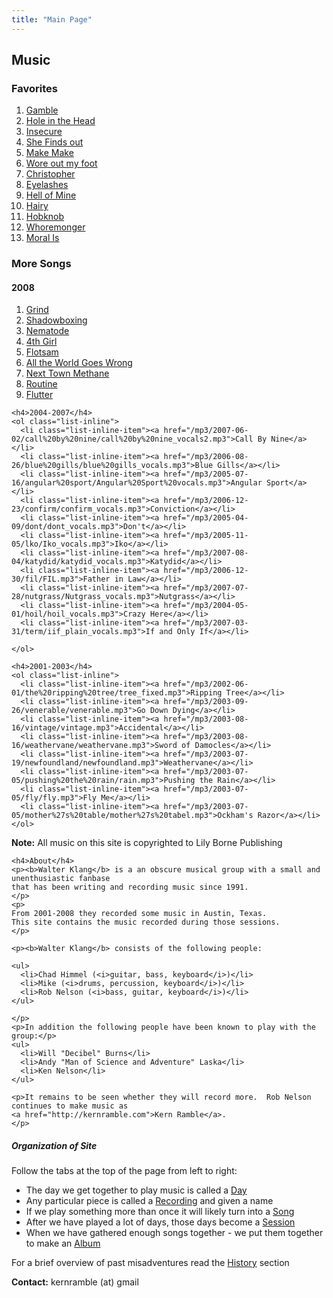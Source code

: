 ```yaml
---
title: "Main Page"
---
```

<div>
  <h2>Music</h2>

  <h3>Favorites</h3>
  <ol class="list-inline">
    <li class="list-inline-item"><a href="/mp3/2006-12-30/gamble/gamble3_final.mp3">Gamble</a></li>
    <li class="list-inline-item"><a href="/mp3/2007-01-13/hole%20in%20the%20head/Hole in the Head_final.mp3">Hole in the Head</a></li>
    <li class="list-inline-item"><a href="/mp3/2007-05-26/insecure/insecure_final.mp3">Insecure</a></li>
    <li class="list-inline-item"><a href="/mp3/2007-04-28/she%20finds%20out/She%20Finds%20Out.mp3">She Finds out</a></li>
    <li class="list-inline-item"><a href="/mp3/2007-05-12/make%20make/make%20make2_final.mp3">Make Make</a></li>
    <li class="list-inline-item"><a href="/mp3/2002-06-01/wore%20out%20my%20foot/wore-out-my-foot.mp3">Wore out my foot</a></li>
    <li class="list-inline-item"><a href="/mp3/2004-06-05/christopher/christopher_final.mp3">Christopher</a></li>
    <li class="list-inline-item"><a href="/mp3/2007-04-28/eyelashes/eyelashes2_final.mp3">Eyelashes</a></li>
    <li class="list-inline-item"><a href="/mp3/2007-01-13/Hell%20of%20mine/Hell%20of%20Mine.mp3">Hell of Mine</a></li>
    <li class="list-inline-item"><a href="/mp3/2007-06-30/hairy/hairy_final.mp3">Hairy</a></li>
    <li class="list-inline-item"><a href="/mp3/2007-06-23/hobknob/hobknob_final.mp3">Hobknob</a></li>
    <li class="list-inline-item"><a href="/mp3/2006-12-23/hormonger/Whoremonger.mp3">Whoremonger</a></li>
    <li class="list-inline-item"><a href="/mp3/2008-09-06/moral%20is/moral_is_final.mp3">Moral Is</a></li>
  </ol>
  
  <h3>More Songs</h3>
  
  <h4>2008</h4>
  <ol class="list-inline">
      <li class="list-inline-item"><a href="/mp3/2008-10-11/grind/grind2_vocals.mp3">Grind</a></li>
      <li class="list-inline-item"><a href="/mp3/2008-08-30/shadowboxing/shadowboxing_vocals.mp3">Shadowboxing</a></li>
      <li class="list-inline-item"><a href="/mp3/2008-06-07/nematode/nematode_vocals.mp3">Nematode</a></li>
      <li class="list-inline-item"><a href="/mp3/2008-06-07/4thgirl/4thgirl_vocals.mp3">4th Girl</a></li>
      <li class="list-inline-item"><a href="/mp3/2008-06-14/flotsom/flotsom2_vocals.mp3">Flotsam</a></li>
      <li class="list-inline-item"><a href="/mp3/2008-04-12/all%20the%20world%20goes%20wrong/world_vocals.mp3">All the World Goes Wrong</a></li>
      <li class="list-inline-item"><a href="/mp3/2007-07-28/methane/NextTownMethane_vocals.mp3">Next Town Methane</a></li>
      <li class="list-inline-item"><a href="/mp3/2008-01-05/routine/routine2_vocals.mp3">Routine</a></li>
      <li class="list-inline-item"><a href="/mp3/2008-10-25/flutter/flutter_vocals_harmony.mp3">Flutter</a></li>
    </ol>
    
    <h4>2004-2007</h4>
    <ol class="list-inline">
      <li class="list-inline-item"><a href="/mp3/2007-06-02/call%20by%20nine/call%20by%20nine_vocals2.mp3">Call By Nine</a></li>
      <li class="list-inline-item"><a href="/mp3/2006-08-26/blue%20gills/blue%20gills_vocals.mp3">Blue Gills</a></li>
      <li class="list-inline-item"><a href="/mp3/2005-07-16/angular%20sport/Angular%20Sport%20vocals.mp3">Angular Sport</a></li>
      <li class="list-inline-item"><a href="/mp3/2006-12-23/confirm/confirm_vocals.mp3">Conviction</a></li>
      <li class="list-inline-item"><a href="/mp3/2005-04-09/dont/dont_vocals.mp3">Don't</a></li>
      <li class="list-inline-item"><a href="/mp3/2005-11-05/lko/Iko_vocals.mp3">Iko</a></li>
      <li class="list-inline-item"><a href="/mp3/2007-08-04/katydid/katydid_vocals.mp3">Katydid</a></li>
      <li class="list-inline-item"><a href="/mp3/2006-12-30/fil/FIL.mp3">Father in Law</a></li>
      <li class="list-inline-item"><a href="/mp3/2007-07-28/nutgrass/Nutgrass_vocals.mp3">Nutgrass</a></li>
      <li class="list-inline-item"><a href="/mp3/2004-05-01/hoil/hoil_vocals.mp3">Crazy Here</a></li>
      <li class="list-inline-item"><a href="/mp3/2007-03-31/term/iif_plain_vocals.mp3">If and Only If</a></li>

    </ol>
 
    <h4>2001-2003</h4>
    <ol class="list-inline">
      <li class="list-inline-item"><a href="/mp3/2002-06-01/the%20ripping%20tree/tree_fixed.mp3">Ripping Tree</a></li>
      <li class="list-inline-item"><a href="/mp3/2003-09-26/venerable/venerable.mp3">Go Down Dying</a></li>
      <li class="list-inline-item"><a href="/mp3/2003-08-16/vintage/vintage.mp3">Accidental</a></li>
      <li class="list-inline-item"><a href="/mp3/2003-08-16/weathervane/weathervane.mp3">Sword of Damocles</a></li>
      <li class="list-inline-item"><a href="/mp3/2003-07-19/newfoundland/newfoundland.mp3">Weathervane</a></li>
      <li class="list-inline-item"><a href="/mp3/2003-07-05/pushing%20the%20rain/rain.mp3">Pushing the Rain</a></li>
      <li class="list-inline-item"><a href="/mp3/2003-07-05/fly/fly.mp3">Fly Me</a></li>
      <li class="list-inline-item"><a href="/mp3/2003-07-05/mother%27s%20table/mother%27s%20tabel.mp3">Ockham's Razor</a></li>
    </ol>


  <p><b>Note:</b> All music on this site is copyrighted to Lily Borne Publishing</p>

    <h4>About</h4>
    <p><b>Walter Klang</b> is a an obscure musical group with a small and unenthusiastic fanbase
    that has been writing and recording music since 1991.
    </p>
    <p>
    From 2001-2008 they recorded some music in Austin, Texas.
    This site contains the music recorded during those sessions.
    </p>

    <p><b>Walter Klang</b> consists of the following people:

    <ul>
      <li>Chad Himmel (<i>guitar, bass, keyboard</i>)</li>
      <li>Mike (<i>drums, percussion, keyboard</i>)</li>
      <li>Rob Nelson (<i>bass, guitar, keyboard</i>)</li>
    </ul>

    </p>
    <p>In addition the following people have been known to play with the group:</p>
    <ul>
      <li>Will "Decibel" Burns</li>
      <li>Andy "Man of Science and Adventure" Laska</li>
      <li>Ken Nelson</li>
    </ul>

    <p>It remains to be seen whether they will record more.  Rob Nelson continues to make music as
    <a href="http://kernramble.com">Kern Ramble</a>.
    </p>


  <h5>Organization of Site</h5>
  <p>Follow the tabs at the top of the page from left to right:</p>
  <ul>
    <li>The day we get together to play music is called a <a href="/days" class="larger-text2">Day</a></li>
    <li>Any particular piece is called a <a href="/recordings" class="larger-text2">Recording</a> and given a name</li>  
    <li>If we play something more than once it will likely turn into a <a href="/songs" class="larger-text2">Song</a></li>
    <li>After we have played a lot of days, those days become a <a href="/sessions" class="larger-text2">Session</a></li>
    <li>When we have gathered enough songs together - we put them together to make an <a href="/albums" class="larger-text2">Album</a></li>
  </ul>
  </div>

  <p>For a brief overview of past misadventures read the <a href="/history" class="larger-text2">History</a> section</p>

  <p><b>Contact:</b> kernramble (at) gmail</p>


